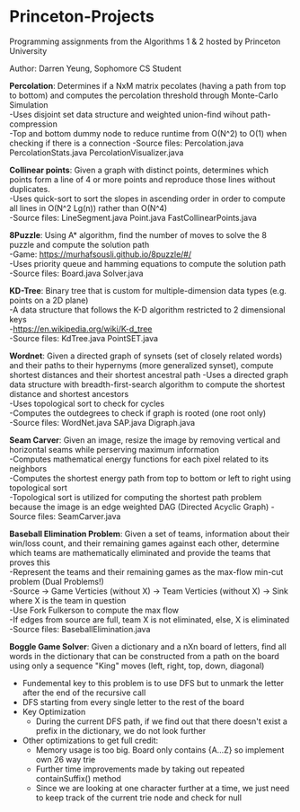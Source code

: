 # Princeton-Projects
Programming assignments from the Algorithms 1 & 2 hosted by Princeton University

Author: Darren Yeung, Sophomore CS Student

**Percolation**: Determines if a NxM matrix pecolates (having a path from top to bottom) and computes the percolation threshold through Monte-Carlo Simulation  
-Uses disjoint set data structure and weighted union-find wihout path-compression  
-Top and bottom dummy node to reduce runtime from O(N^2) to O(1) when checking if there is a connection
-Source files: Percolation.java PercolationStats.java PercolationVisualizer.java  
      
**Collinear points**: Given a graph with distinct points, determines which points form a line of 4 or more points and reproduce those lines without duplicates.   
    -Uses quick-sort to sort the slopes in ascending order in order to compute all lines in O(N^2 Lg(n)) rather than O(N^4)  
    -Source files: LineSegment.java Point.java  FastCollinearPoints.java  
    
**8Puzzle**: Using A* algorithm, find the number of moves to solve the 8 puzzle and compute the solution path  
    -Game: https://murhafsousli.github.io/8puzzle/#/  
    -Uses priority queue and hamming equations to compute the solution path   
    -Source files: Board.java Solver.java   

**KD-Tree**: Binary tree that is custom for multiple-dimension data types (e.g. points on a 2D plane)  
    -A data structure that follows the K-D algorithm restricted to 2 dimensional keys  
    -https://en.wikipedia.org/wiki/K-d_tree  
    -Source files: KdTree.java PointSET.java  

**Wordnet**: Given a directed graph of synsets (set of closely related words) and their paths to their hypernyms (more generalized synset),
compute shortest distances and their shortest ancestral path
    -Uses a directed graph data structure with breadth-first-search algorithm to compute the shortest distance and shortest ancestors   
    -Uses topological sort to check for cycles   
    -Computes the outdegrees to check if graph is rooted (one root only)  
    -Source files: WordNet.java SAP.java Digraph.java   
    
**Seam Carver**: Given an image, resize the image by removing vertical and horizontal seams while perserving maximum information <br />
    -Computes mathematical energy functions for each pixel related to its neighbors <br />
    -Computes the shortest energy path from top to bottom or left to right using topological sort <br />
    -Topological sort is utilized for computing the shortest path problem because the image is an edge weighted DAG (Directed Acyclic Graph)
    -Source files: SeamCarver.java

**Baseball Elimination Problem**: Given a set of teams, information about their win/loss count, and their remaining games against each other, 
determine which teams are mathematically eliminated and provide the teams that proves this <br />
    -Represent the teams and their remaining games as the max-flow min-cut problem (Dual Problems!) <br />
    -Source -> Game Verticies (without X) -> Team Verticies (without X) -> Sink where X is the team in question <br />
    -Use Fork Fulkerson to compute the max flow <br />
    -If edges from source are full, team X is not eliminated, else, X is eliminated <br />
    -Source files: BaseballElimination.java

**Boggle Game Solver**: Given a dictionary and a nXn board of letters, find all words in the dictionary that can be constructed 
from a path on the board using only a sequence "King" moves (left, right, top, down, diagonal) <br />
- Fundemental key to this problem is to use DFS but to unmark the letter after the end of the recursive call 
- DFS starting from every single letter to the rest of the board
- Key Optimization
    - During the current DFS path, if we find out that there doesn't exist a prefix in the dictionary, we do not look further
- Other optimizations to get full credit: 
    - Memory usage is too big. Board only contains {A...Z} so implement own 26 way trie 
    - Further time improvements made by taking out repeated containSuffix() method 
    - Since we are looking at one character further at a time, we just need to keep track of the current trie node and check for null 
   

    

    
    
    
    
